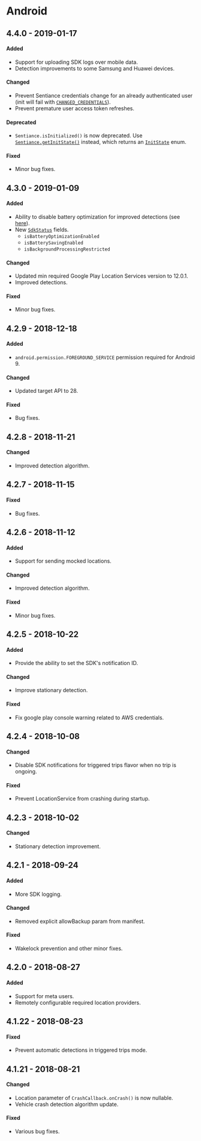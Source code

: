 # Android

## 4.4.0 - 2019-01-17

#### Added

* Support for uploading SDK logs over mobile data.
* Detection improvements to some Samsung and Huawei devices.

#### Changed

* Prevent Sentiance credentials change for an already authenticated user \(init will fail with [`CHANGED_CREDENTIALS`](../api-reference/android/initstate.md)\).
* Prevent premature user access token refreshes.

#### Deprecated

* `Sentiance.isInitialized()` is now deprecated. Use [`Sentiance.getInitState()`](../api-reference/android/sentiance.md#getinitstate) instead, which returns an [`InitState`](../api-reference/android/initstate.md) enum.

#### Fixed

* Minor bug fixes.

## 4.3.0 - 2019-01-09

#### Added

* Ability to disable battery optimization for improved detections \(see [here](../appendix/android/android-battery-optimization.md)\).
* New [`SdkStatus`](../api-reference/android/sdkstatus/) fields.
  * `isBatteryOptimizationEnabled`
  * `isBatterySavingEnabled`
  * `isBackgroundProcessingRestricted`

#### Changed

* Updated min required Google Play Location Services version to 12.0.1.
* Improved detections.

#### Fixed

* Minor bug fixes.

## 4.2.9 - 2018-12-18

#### Added

* `android.permission.FOREGROUND_SERVICE` permission required for Android 9.

#### Changed

* Updated target API to 28.

#### Fixed

* Bug fixes.

## 4.2.8 - 2018-11-21

#### Changed

* Improved detection algorithm.

## 4.2.7 - 2018-11-15

#### Fixed

* Bug fixes.

## 4.2.6 - 2018-11-12

#### Added

* Support for sending mocked locations.

#### Changed

* Improved detection algorithm.

#### Fixed

* Minor bug fixes.

## 4.2.5 - 2018-10-22

#### Added

* Provide the ability to set the SDK's notification ID.

#### Changed

* Improve stationary detection.

#### Fixed

* Fix google play console warning related to AWS credentials.

## 4.2.4 - 2018-10-08

#### Changed

* Disable SDK notifications for triggered trips flavor when no trip is ongoing.

#### Fixed

* Prevent LocationService from crashing during startup.

## 4.2.3 - 2018-10-02

#### Changed

* Stationary detection improvement.

## 4.2.1 - 2018-09-24

#### Added

* More SDK logging.

#### Changed

* Removed explicit allowBackup param from manifest.

#### Fixed

* Wakelock prevention and other minor fixes.

## 4.2.0 - 2018-08-27

#### Added

* Support for meta users.
* Remotely configurable required location providers.

## 4.1.22 - 2018-08-23

#### Fixed

* Prevent automatic detections in triggered trips mode.

## 4.1.21 - 2018-08-21

#### Changed

* Location parameter of `CrashCallback.onCrash()` is now nullable.
* Vehicle crash detection algorithm update.

#### Fixed

* Various bug fixes.

